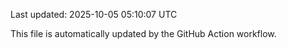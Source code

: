 Last updated: 2025-10-05 05:10:07 UTC

This file is automatically updated by the GitHub Action workflow.
